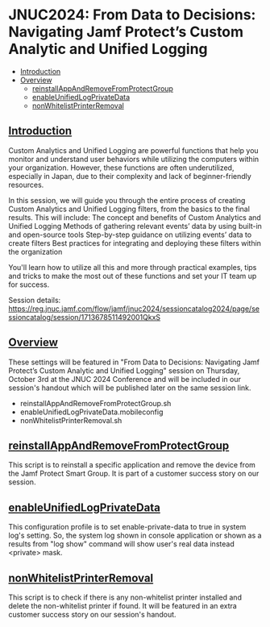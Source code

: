 # JNUC2024: From Data to Decisions: Navigating Jamf Protect’s Custom Analytic and Unified Logging

- [Introduction](#introduction)
- [Overview](#overview)
  - [reinstallAppAndRemoveFromProtectGroup](#reinstallappandremovefromprotectgroup)
  - [enableUnifiedLogPrivateData](#enableunifiedlogprivatedata)
  - [nonWhitelistPrinterRemoval](#nonwhitelistprinterremoval) 

## [Introduction](#introduction)
Custom Analytics and Unified Logging are powerful functions that help you monitor and understand user behaviors while utilizing the computers within your organization. However, these functions are often underutilized, especially in Japan, due to their complexity and lack of beginner-friendly resources.

In this session, we will guide you through the entire process of creating Custom Analytics and Unified Logging filters, from the basics to the final results.
This will include:
The concept and benefits of Custom Analytics and Unified Logging
Methods of gathering relevant events’ data by using built-in and open-source tools
Step-by-step guidance on utilizing events’ data to create filters
Best practices for integrating and deploying these filters within the organization

You'll learn how to utilize all this and more through practical examples, tips and tricks to make the most out of these functions and set your IT team up for success.

Session details: <https://reg.jnuc.jamf.com/flow/jamf/jnuc2024/sessioncatalog2024/page/sessioncatalog/session/1713678511492001QkxS>

## [Overview](#overview)
These settings will be featured in "From Data to Decisions: Navigating Jamf Protect’s Custom Analytic and Unified Logging" session on Thursday, October 3rd at the JNUC 2024 Conference and will be included in our session's handout which will be published later on the same session link.

- reinstallAppAndRemoveFromProtectGroup.sh
- enableUnifiedLogPrivateData.mobileconfig
- nonWhitelistPrinterRemoval.sh

## [reinstallAppAndRemoveFromProtectGroup](#reinstallappandremovefromprotectgroup)
This script is to reinstall a specific application and remove the device from the Jamf Protect Smart Group.
It is part of a customer success story on our session.

## [enableUnifiedLogPrivateData](#enableunifiedlogprivatedata)
This configuration profile is to set enable-private-data to true in system log's setting. So, the system log shown in console application or shown as a results from "log show" command will show user's real data instead &lt;private> mask.

## [nonWhitelistPrinterRemoval](#nonwhitelistprinterremoval) 
This script is to check if there is any non-whitelist printer installed and delete the non-whitelist printer if found.
It will be featured in an extra customer success story on our session's handout.
